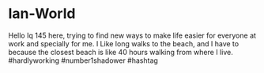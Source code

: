# Ian-World

Hello
Iq 145 here, trying to find new ways to make life easier for everyone at work and specially for me. I Like long walks to the beach, and I have to because the closest beach is like 40 hours walking from where I live.
#hardlyworking #number1shadower #hashtag
